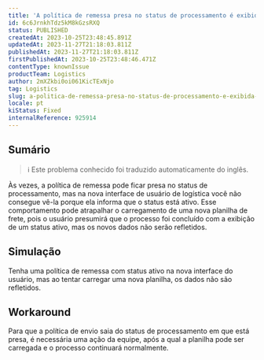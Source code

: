 ```yaml
---
title: 'A política de remessa presa no status de processamento é exibida como ativa na nova UI de logística'
id: 6c6JrnkhTdz5kM8kGzsRXQ
status: PUBLISHED
createdAt: 2023-10-25T23:48:45.891Z
updatedAt: 2023-11-27T21:18:03.811Z
publishedAt: 2023-11-27T21:18:03.811Z
firstPublishedAt: 2023-10-25T23:48:46.471Z
contentType: knownIssue
productTeam: Logistics
author: 2mXZkbi0oi061KicTExNjo
tag: Logistics
slug: a-politica-de-remessa-presa-no-status-de-processamento-e-exibida-como-ativa-na-nova-ui-de-logistica
locale: pt
kiStatus: Fixed
internalReference: 925914
---
```


## Sumário

>ℹ️ Este problema conhecido foi traduzido automaticamente do inglês.


Às vezes, a política de remessa pode ficar presa no status de processamento, mas na nova interface de usuário de logística você não consegue vê-la porque ela informa que o status está ativo.
Esse comportamento pode atrapalhar o carregamento de uma nova planilha de frete, pois o usuário presumirá que o processo foi concluído com a exibição de um status ativo, mas os novos dados não serão refletidos.


## Simulação


Tenha uma política de remessa com status ativo na nova interface do usuário, mas ao tentar carregar uma nova planilha, os dados não são refletidos.




## Workaround


Para que a política de envio saia do status de processamento em que está presa, é necessária uma ação da equipe, após a qual a planilha pode ser carregada e o processo continuará normalmente.





